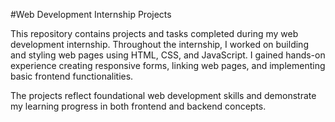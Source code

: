
#Web Development Internship Projects

This repository contains projects and tasks completed during my web development internship. Throughout the internship, I worked on building and styling web pages using HTML, CSS, and JavaScript. I gained hands-on experience creating responsive forms, linking web pages, and implementing basic frontend functionalities.

The projects reflect foundational web development skills and demonstrate my learning progress in both frontend and backend concepts.
